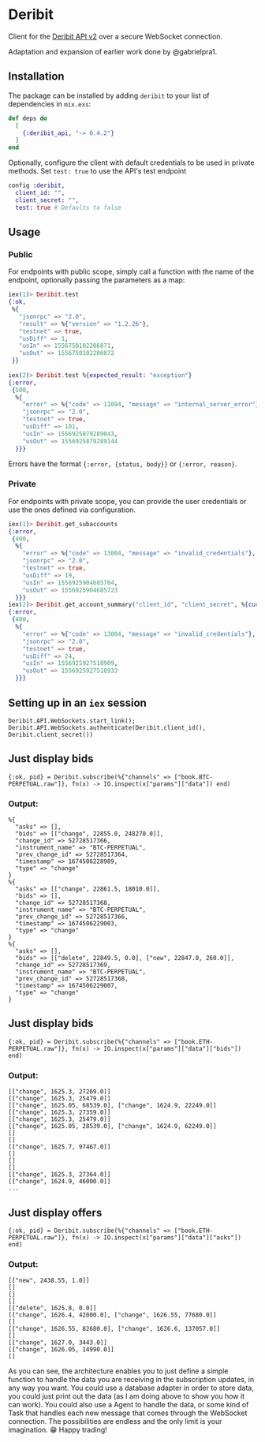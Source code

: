 # Deribit

Client for the [Deribit API v2](https://docs.deribit.com/v2/) over a secure WebSocket connection.

Adaptation and expansion of earlier work done by @gabrielpra1.
## Installation

The package can be installed by adding `deribit` to your list of dependencies in `mix.exs`:

```elixir
def deps do
  [
    {:deribit_api, "~> 0.4.2"}
  ]
end
```

Optionally, configure the client with default credentials to be used in private methods.
Set `test: true` to use the API's test endpoint

```elixir
config :deribit,
  client_id: "",
  client_secret: "",
  test: true # Defaults to false
```

## Usage

### Public

For endpoints with public scope, simply call a function with the name of the endpoint, optionally passing the parameters as a map:

```elixir
iex(1)> Deribit.test
{:ok,
 %{
   "jsonrpc" => "2.0",
   "result" => %{"version" => "1.2.26"},
   "testnet" => true,
   "usDiff" => 1,
   "usIn" => 1556750102206871,
   "usOut" => 1556750102206872
 }}
 
iex(2)> Deribit.test %{expected_result: "exception"}
{:error,
 {500,
  %{
    "error" => %{"code" => 11094, "message" => "internal_server_error"},
    "jsonrpc" => "2.0",
    "testnet" => true,
    "usDiff" => 101,
    "usIn" => 1556925879289043,
    "usOut" => 1556925879289144
  }}}
```

Errors have the format `{:error, {status, body}}` or `{:error, reason}`.

### Private

For endpoints with private scope, you can provide the user credentials or use the ones defined via configuration.

```elixir
iex(1)> Deribit.get_subaccounts
{:error,
 {400,
  %{
    "error" => %{"code" => 13004, "message" => "invalid_credentials"},
    "jsonrpc" => "2.0",
    "testnet" => true,
    "usDiff" => 19,
    "usIn" => 1556925904685704,
    "usOut" => 1556925904685723
  }}}
iex(2)> Deribit.get_account_summary("client_id", "client_secret", %{currency: "btc"})
{:error,
 {400,
  %{
    "error" => %{"code" => 13004, "message" => "invalid_credentials"},
    "jsonrpc" => "2.0",
    "testnet" => true,
    "usDiff" => 24,
    "usIn" => 1556925927518909,
    "usOut" => 1556925927518933
  }}}
```

## Setting up in an `iex` session
```
Deribit.API.WebSockets.start_link(); 
Deribit.API.WebSockets.authenticate(Deribit.client_id(), Deribit.client_secret())
```

## Just display bids  
```
{:ok, pid} = Deribit.subscribe(%{"channels" => ["book.BTC-PERPETUAL.raw"]}, fn(x) -> IO.inspect(x["params"]["data"]) end)
```

### Output:
```
%{      
  "asks" => [],
  "bids" => [["change", 22855.0, 248270.0]],
  "change_id" => 52728517366,
  "instrument_name" => "BTC-PERPETUAL",
  "prev_change_id" => 52728517364,
  "timestamp" => 1674506228989,
  "type" => "change"
}
%{      
  "asks" => [["change", 22861.5, 18010.0]],
  "bids" => [],
  "change_id" => 52728517368,
  "instrument_name" => "BTC-PERPETUAL",
  "prev_change_id" => 52728517366,
  "timestamp" => 1674506229003,
  "type" => "change"
}
%{      
  "asks" => [],
  "bids" => [["delete", 22849.5, 0.0], ["new", 22847.0, 260.0]],
  "change_id" => 52728517369,
  "instrument_name" => "BTC-PERPETUAL",
  "prev_change_id" => 52728517368,
  "timestamp" => 1674506229007,
  "type" => "change"
}
```

## Just display bids
```
{:ok, pid} = Deribit.subscribe(%{"channels" => ["book.ETH-PERPETUAL.raw"]}, fn(x) -> IO.inspect(x["params"]["data"]["bids"]) end)
```

### Output:
```
[["change", 1625.3, 27269.0]]
[["change", 1625.3, 25479.0]]
[["change", 1625.05, 68539.0], ["change", 1624.9, 22249.0]]
[["change", 1625.3, 27359.0]]
[["change", 1625.3, 25479.0]]
[["change", 1625.05, 28539.0], ["change", 1624.9, 62249.0]]
[]      
[]      
[["change", 1625.7, 97467.0]]
[]      
[]      
[]      
[["change", 1625.3, 27364.0]]
[["change", 1624.9, 46000.0]]
...
```

## Just display offers

```
{:ok, pid} = Deribit.subscribe(%{"channels" => ["book.ETH-PERPETUAL.raw"]}, fn(x) -> IO.inspect(x["params"]["data"]["asks"]) end)
```

### Output: 
```
[["new", 2438.55, 1.0]]
[]      
[]      
[]      
[["delete", 1625.8, 0.0]]
[["change", 1626.4, 42000.0], ["change", 1626.55, 77680.0]]
[]      
[["change", 1626.55, 82680.0], ["change", 1626.6, 137057.0]]
[]      
[["change", 1627.0, 3443.0]]
[["change", 1626.05, 14990.0]]
[] 
```

As you can see, the architecture enables you to just define a simple function to handle the data you are receiving in the subscription updates, in any way you want. You could use a database adapter in order to store data, you could just print out the data (as I am doing above to show you how it can work). You could also use a Agent to handle the data, or some kind of Task that handles each new message that comes through the WebSocket connection. The possibilities are endless and the only limit is your imagination. 😁 Happy trading!